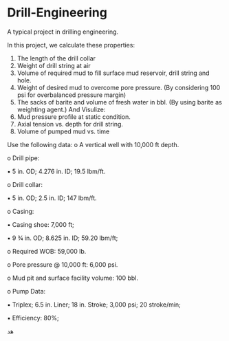 # Drill-Engineering
A typical project in drilling engineering.

In this project, we calculate these properties:
1. The length of the drill collar
2. Weight of drill string at air
3. Volume of required mud to fill surface mud reservoir, drill string and hole.
4. Weight of desired mud to overcome pore pressure. (By considering 100 psi for 
overbalanced pressure margin)
5. The sacks of barite and volume of fresh water in bbl. (By using barite as weighting agent.)
And Visulize:
1. Mud pressure profile at static condition.
2. Axial tension vs. depth for drill string.
3. Volume of pumped mud vs. time

Use the following data:
o A vertical well with 10,000 ft depth.

o Drill pipe:

▪ 5 in. OD; 4.276 in. ID; 19.5 lbm/ft.

o Drill collar:

▪ 5 in. OD; 2.5 in. ID; 147 lbm/ft.

o Casing:

▪ Casing shoe: 7,000 ft;

▪ 9 ¾ in. OD; 8.625 in. ID; 59.20 lbm/ft;

o Required WOB: 59,000 lb.

o Pore pressure @ 10,000 ft: 6,000 psi.

o Mud pit and surface facility volume: 100 bbl.

o Pump Data:

▪ Triplex; 6.5 in. Liner; 18 in. Stroke; 3,000 psi; 20 stroke/min;

▪ Efficiency: 80%;

هد
